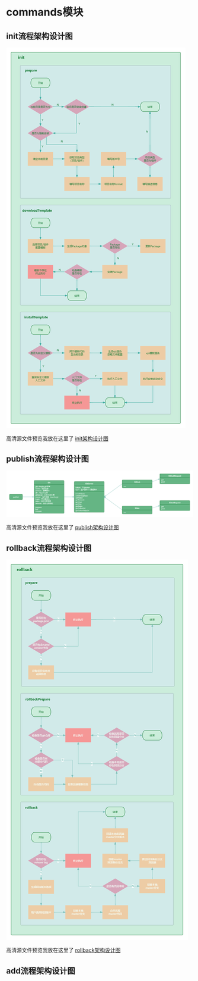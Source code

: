 # commands模块

## init流程架构设计图

![init架构设计图](../../docs/.vuepress/public/images/init-framework.png)

高清源文件预览我放在这里了 [init架构设计图](https://www.processon.com/view/link/673efceb69145c756603ff4b)

## publish流程架构设计图

![publish架构设计图](../../docs/.vuepress/public/images/publish-framework.png)

高清源文件预览我放在这里了 [publish架构设计图](https://www.processon.com/view/link/674424e8a1c0ad5bcd78de60)

## rollback流程架构设计图

![rollback架构设计图](../../docs/.vuepress/public/images/rollback-framework.png)

高清源文件预览我放在这里了 [rollback架构设计图](https://www.processon.com/view/link/6744318da1c0ad5bcd7905b8)

## add流程架构设计图
